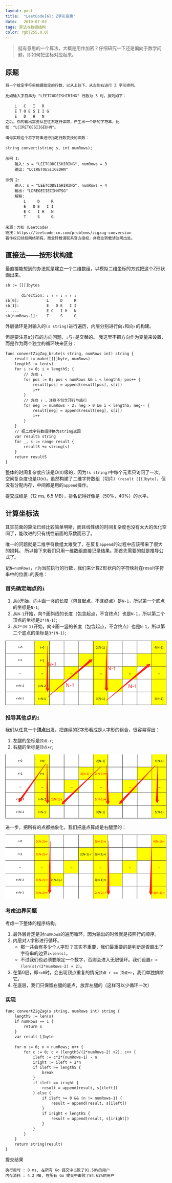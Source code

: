 ```yaml
---
layout: post
title:  "LeetCode[6]: Z字形变换"
date:   2019-07-03
tags: 算法与数据结构
color: rgb(255,0,0)
---
```


> 挺有意思的一个算法，大概是用作加密？仔细研究一下还是偏向于数学问题，即如何把坐标对应起来。

## 原题

```text
将一个给定字符串根据给定的行数，以从上往下、从左到右进行 Z 字形排列。

比如输入字符串为 "LEETCODEISHIRING" 行数为 3 时，排列如下：

    L   C   I   R
    E T O E S I I G
    E   D   H   N
之后，你的输出需要从左往右逐行读取，产生出一个新的字符串，比如："LCIRETOESIIGEDHN"。

请你实现这个将字符串进行指定行数变换的函数：

string convert(string s, int numRows);

示例 1:
    输入: s = "LEETCODEISHIRING", numRows = 3
    输出: "LCIRETOESIIGEDHN"

示例 2:
    输入: s = "LEETCODEISHIRING", numRows = 4
    输出: "LDREOEIIECIHNTSG"
    解释:
        L     D     R
        E   O E   I I
        E C   I H   N
        T     S     G

来源：力扣（LeetCode）
链接：https://leetcode-cn.com/problems/zigzag-conversion
著作权归领扣网络所有。商业转载请联系官方授权，非商业转载请注明出处。

```

## 直接法——按形状构建

最直接能想到的办法就是建立一个二维数组，以模拟二维坐标的方式把这个Z形状画出来。

```text
sb := [][]bytes

       direction: ↓ ↑ ↑ ↓ ↑ ↑ ↓
sb[0]:            L     D     R
sb[1]:            E   O E   I I
......            E C   I H   N
sb[numRows-1]:    T     S     G
```

外层循环是对输入的`(s string)`进行遍历，内层分别进行向`↓`和向`↑`的构建。

但是要注意s分布的方向问题，`↓`与`↑`是交替的。
我这里不把方向作为变量来设置，而是作为两个独立的循环块来区分：

```golang
func convertZigZag_brute(s string, numRows int) string {
    result := make([][]byte, numRows)
    lengthS := len(s)
    for i := 0; i < lengthS; {
        // 方向 ↓
        for pos := 0; pos < numRows && i < lengthS; pos++ {
            result[pos] = append(result[pos], s[i])
            i++
        }
        // 方向 ↑ ，注意不包含顶行与底行
        for neg := numRows - 2; neg > 0 && i < lengthS; neg-- {
            result[neg] = append(result[neg], s[i])
            i++
        }
    }
    // 把二维字符数组转换为string返回
    var resultS string
    for _, s := range result {
        resultS += string(s)
    }
    return resultS
}
```

整体的时间复杂度应该是O(n)级的，因为`(s string)`中每个元素只访问了一次。
空间复杂度也是O(n)，虽然构建了二维字符数组（切片）`(result [][]byte)`，但没有分配内存，中间都是用的`append`操作。

提交成绩是（12 ms, 6.5 MB），排名记得好像是（50%，40%）的水平。

## 计算坐标法

其实前面的算法已经比较简单明晰，而且线性级的时间复杂度也没有太大的优化空间了，能改进的只有线性前面的系数而已了。

唯一的问题就是二维字符数组太难受了，在反复`append`的过程中应该带来了很大的损耗。
所以接下来我们只用一维数组直接记录结果。那首先需要的就是推导公式了。


记`N=numRows`，`r`为当前执行的行数，我们来计算Z形状内的字符映射在result字符串中的位置`i`的表格：

### 首先确定端点的`i`

1. 从`0`开始，向↓画一竖的长度（包含起点，不含终点）是`N-1`，所以第一个底点的坐标是`N-1`;
2. 从`N-1`开始，向↑画斜线的长度（包含起点，不含终点）也是`N-1`，所以第二个顶点的坐标是`2*(N-1)`;
3. 从`2*(N-1)`开始，向↓画一竖的长度（包含起点，不含终点）也是`N-1`，所以第二个底点的坐标是`3*(N-1)`;

![Point1](/screenshot/2019-07-03-Point1.png)

### 推导其他点的`i`

我们从任意一个**顶点**出发，把连续的Z字形看成是`人`字形的组合，很容易得出：

1. 左腿的坐标是`顶点-r`;
2. 右腿的坐标是`顶点+r`;

![Point2](/screenshot/2019-07-03-Point2.png)

进一步，把所有的点都抽象化，我们把底点算成是右腿里的：

![Point3](/screenshot/2019-07-03-Point3.png)

### 考虑边界问题

考虑一下整体的程序结构。

1. 最外层肯定是对`numRows`的遍历循环，因为输出的时候就是按照行的顺序。
2. 内层对`人`字形进行循环。  
     - 那一共会有多少个`人`字形？其实不重要，我们最重要的是判断是否超出了字符串的边界`i<len(s)`。  
     - 不过我们也必须要限定一个数字，否则会进入无限循环。我们设置`c < (len(s)/(2*numRows-2) + 2)`。
3. 在第0层，即`r=0`时，会出现顶点重复的情况`顶点-r == 顶点+r`，我们单独排除它。
4. 在底层，我们只保留右腿的底点，放弃左腿的（这样可以少循环一次）

### 实现

```golang
func convertZigZag(s string, numRows int) string {
    lengthS := len(s)
    if numRows == 1 { 
        return s
    }
    var result []byte

    for n := 0; n < numRows; n++ {
        for c := 0; c < (lengthS/(2*numRows-2) +2); c++ {
            ileft := c*2*(numRows-1) - n
            iright := ileft + 2*n
            if ileft >= lengthS {
                break
            }
            if ileft == iright {
                result = append(result, s[ileft])
            } else {
                if ileft >= 0 && (n != numRows-1) {
                    result = append(result, s[ileft])
                }
                if iright < lengthS {
                    result = append(result, s[iright])
                }
            }
        }
    }
    return string(result)
}
```

提交结果

```text
执行用时 : 8 ms, 在所有 Go 提交中击败了91.58%的用户
内存消耗 : 4.2 MB, 在所有 Go 提交中击败了84.62%的用户
```